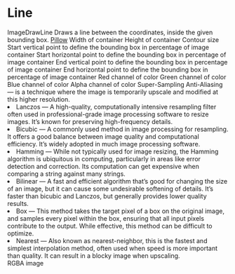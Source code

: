 # Line

<deflist type="narrow">
    <def title="Full Name">
        ImageDrawLine
    </def>
    <def title="Description">
        Draws a line between the coordinates, inside the given bounding box.
    </def>
        <def title="Backend">
            <a href="Modules.md" anchor="pillow" summary="A widely used Python library for image manipulation.">Pillow</a>
        </def>
    <def title="Input Parameters">
        <deflist type="narrow">
            <def title="Width">
                Width of container
            </def>
            <def title="Height">
                Height of container
            </def>
            <def title="Size">
                Contour size
            </def>
            <def title="Start X">
                Start vertical point to define the bounding box in percentage of image container
            </def>
            <def title="Start Y">
                Start horizontal point to define the bounding box in percentage of image container
            </def>
            <def title="End X">
                End vertical point to define the bounding box in percentage of image container
            </def>
            <def title="End Y">
                End horizontal point to define the bounding box in percentage of image container
            </def>
            <def title="Red">
                Red channel of color
            </def>
            <def title="Green">
                Green channel of color
            </def>
            <def title="Blue">
                Blue channel of color
            </def>
            <def title="Alpha">
                Alpha channel of color
            </def>
            <def title="SSAA">
                <control>S</control>uper-<control>S</control>ampling <control>A</control>nti-<control>A</control>liasing
                — is a technique where the image is temporarily upscale and modified at this higher resolution.
            </def>
            <def title="Method">
                <list>
                    <li><control>Lanczos</control> — A high-quality, computationally intensive resampling filter often used in professional-grade image processing software to resize images. It’s known for preserving high-frequency details.</li>
                    <li><control>Bicubic</control> — A commonly used method in image processing for resampling. It offers a good balance between image quality and computational efficiency. It’s widely adopted in much image processing software.</li>
                    <li><control>Hamming</control> — While not typically used for image resizing, the Hamming algorithm is ubiquitous in computing, particularly in areas like error detection and correction. Its computation can get expensive when comparing a string against many strings.</li>
                    <li><control>Bilinear</control> — A fast and efficient algorithm that’s good for changing the size of an image, but it can cause some undesirable softening of details. It’s faster than bicubic and Lanczos, but generally provides lower quality results.</li>
                    <li><control>Box</control> — This method takes the target pixel of a box on the original image, and samples every pixel within the box, ensuring that all input pixels contribute to the output. While effective, this method can be difficult to optimize.</li>
                    <li><control>Nearest</control> — Also known as nearest-neighbor, this is the fastest and simplest interpolation method, often used when speed is more important than quality. It can result in a blocky image when upscaling.</li>
                </list>
            </def>
        </deflist>
    </def>
    <def title="Output Parameters">
        <deflist type="narrow">
            <def title="Image">
                RGBA image
            </def>
        </deflist>
    </def>
</deflist>
